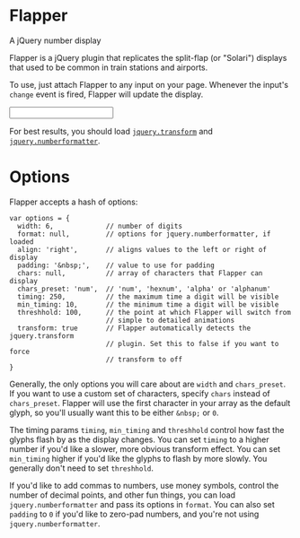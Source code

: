 Flapper
=======

A jQuery number display

Flapper is a jQuery plugin that replicates the split-flap (or "Solari") displays that used to be common
in train stations and airports.

To use, just attach Flapper to any input on your page. Whenever the input's `change` event is fired,
Flapper will update the display.

  <input id="display" />
  
  <script type="text/javascript">
    $('#display').flapper().val('1234').change();
  </script>

For best results, you should load <a href="https://github.com/heygrady/transform">`jquery.transform`</a>
and <a href="https://code.google.com/p/jquery-numberformatter/">`jquery.numberformatter`</a>.

Options
=======

Flapper accepts a hash of options:

    var options = {
      width: 6,             // number of digits
      format: null,         // options for jquery.numberformatter, if loaded
      align: 'right',       // aligns values to the left or right of display
      padding: '&nbsp;',    // value to use for padding
      chars: null,          // array of characters that Flapper can display
      chars_preset: 'num',  // 'num', 'hexnum', 'alpha' or 'alphanum'
      timing: 250,          // the maximum time a digit will be visible
      min_timing: 10,       // the minimum time a digit will be visible
      threshhold: 100,      // the point at which Flapper will switch from
                            // simple to detailed animations
      transform: true       // Flapper automatically detects the jquery.transform
                            // plugin. Set this to false if you want to force
                            // transform to off
    }

Generally, the only options you will care about are `width` and `chars_preset`. If you want to use a custom
set of characters, specify `chars` instead of `chars_preset`. Flapper will use the first character in your array
as the default glyph, so you'll usually want this to be either `&nbsp;` or `0`.

The timing params `timing`, `min_timing` and `threshhold` control how fast the glyphs flash by as the display
changes. You can set `timing` to a higher number if you'd like a slower, more obvious transform effect. You
can set `min_timing` higher if you'd like the glyphs to flash by more slowly. You generally don't need to set
`threshhold`.

If you'd like to add commas to numbers, use money symbols, control the number of decimal points, and other
fun things, you can load `jquery.numberformatter` and pass its options in `format`. You can also set `padding`
to `0` if you'd like to zero-pad numbers, and you're not using `jquery.numberformatter`.
